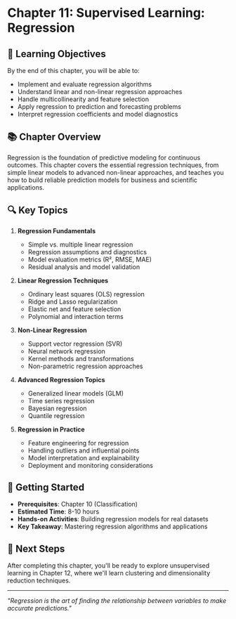 # Chapter 11: Supervised Learning: Regression

## 🎯 Learning Objectives

By the end of this chapter, you will be able to:
- Implement and evaluate regression algorithms
- Understand linear and non-linear regression approaches
- Handle multicollinearity and feature selection
- Apply regression to prediction and forecasting problems
- Interpret regression coefficients and model diagnostics

## 📚 Chapter Overview

Regression is the foundation of predictive modeling for continuous outcomes. This chapter covers the essential regression techniques, from simple linear models to advanced non-linear approaches, and teaches you how to build reliable prediction models for business and scientific applications.

## 🔍 Key Topics

1. **Regression Fundamentals**
   - Simple vs. multiple linear regression
   - Regression assumptions and diagnostics
   - Model evaluation metrics (R², RMSE, MAE)
   - Residual analysis and model validation

2. **Linear Regression Techniques**
   - Ordinary least squares (OLS) regression
   - Ridge and Lasso regularization
   - Elastic net and feature selection
   - Polynomial and interaction terms

3. **Non-Linear Regression**
   - Support vector regression (SVR)
   - Neural network regression
   - Kernel methods and transformations
   - Non-parametric regression approaches

4. **Advanced Regression Topics**
   - Generalized linear models (GLM)
   - Time series regression
   - Bayesian regression
   - Quantile regression

5. **Regression in Practice**
   - Feature engineering for regression
   - Handling outliers and influential points
   - Model interpretation and explainability
   - Deployment and monitoring considerations

## 🚀 Getting Started

- **Prerequisites**: Chapter 10 (Classification)
- **Estimated Time**: 8-10 hours
- **Hands-on Activities**: Building regression models for real datasets
- **Key Takeaway**: Mastering regression algorithms and applications

## 📖 Next Steps

After completing this chapter, you'll be ready to explore unsupervised learning in Chapter 12, where we'll learn clustering and dimensionality reduction techniques.

---

*"Regression is the art of finding the relationship between variables to make accurate predictions."*
